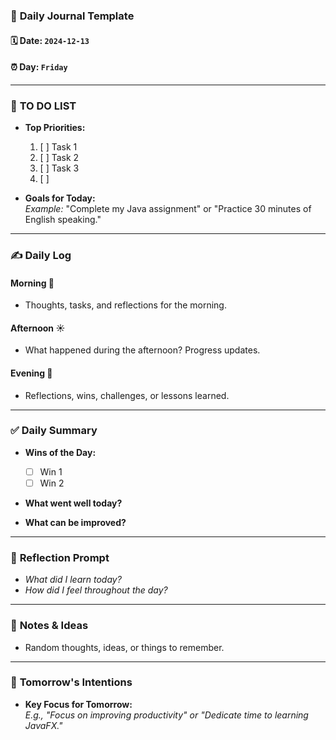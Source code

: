 ### 📅 **Daily Journal Template**

#### 🗓️ Date: `2024-12-13`

#### ⏰ Day: `Friday`

---

### 🌟 **TO DO LIST**

- **Top Priorities:**
    
    1. [ ]  Task 1
    2. [ ]  Task 2
    3. [ ]  Task 3
    4. [ ] 
- **Goals for Today:**  
    _Example:_ "Complete my Java assignment" or "Practice 30 minutes of English speaking."
    

---

### ✍️ **Daily Log**

#### Morning 🌅

- Thoughts, tasks, and reflections for the morning.

#### Afternoon ☀️

- What happened during the afternoon? Progress updates.

#### Evening 🌙

- Reflections, wins, challenges, or lessons learned.

---

### ✅ **Daily Summary**

- **Wins of the Day:**
    
    - [ ]  Win 1
    - [ ]  Win 2
- **What went well today?**
    
- **What can be improved?**
    

---

### 💭 **Reflection Prompt**

- _What did I learn today?_
- _How did I feel throughout the day?_

---

### 📌 **Notes & Ideas**

- Random thoughts, ideas, or things to remember.

---

### 🎯 **Tomorrow's Intentions**

- **Key Focus for Tomorrow:**  
    _E.g., "Focus on improving productivity" or "Dedicate time to learning JavaFX."_